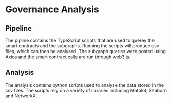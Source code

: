 # Governance Analysis

## Pipeline

The pipline contains the TypeScript scripts that are used to querey the smart contracts and the subgraphs. Running the scripts will produce csv files, which can then be analysed. The subgraph queries were posted using Axios and the smart contract calls are run through web3.js.

## Analysis

The analysis contains python scripts used to analyse the data stored in the csv files. The scripts rely on a variety of libraries including Matplot, Seaborn and NetworkX.
